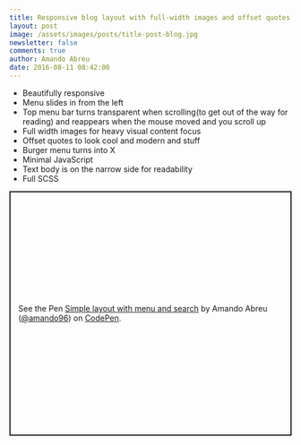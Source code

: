 ```yaml
---
title: Responsive blog layout with full-width images and offset quotes
layout: post
image: /assets/images/posts/title-post-blog.jpg
newsletter: false
comments: true
author: Amando Abreu
date: 2016-08-11 08:42:00
---
```

- Beautifully responsive
- Menu slides in from the left
- Top menu bar turns transparent when scrolling(to get out of the way for reading) and reappears when the mouse moved and you scroll up
- Full width images for heavy visual content focus
- Offset quotes to look cool and modern and stuff
- Burger menu turns into X
- Minimal JavaScript
- Text body is on the narrow side for readability
- Full SCSS



<p class="codepen" data-height="437" data-theme-id="light" data-default-tab="css,result" data-user="amando96" data-slug-hash="KdEWJz" style="height: 437px; box-sizing: border-box; display: flex; align-items: center; justify-content: center; border: 2px solid; margin: 1em 0; padding: 1em;" data-pen-title="Simple layout with menu and search">
  <span>See the Pen <a href="https://codepen.io/amando96/pen/KdEWJz">
  Simple layout with menu and search</a> by Amando Abreu (<a href="https://codepen.io/amando96">@amando96</a>)
  on <a href="https://codepen.io">CodePen</a>.</span>
</p>
<script async src="https://static.codepen.io/assets/embed/ei.js"></script>